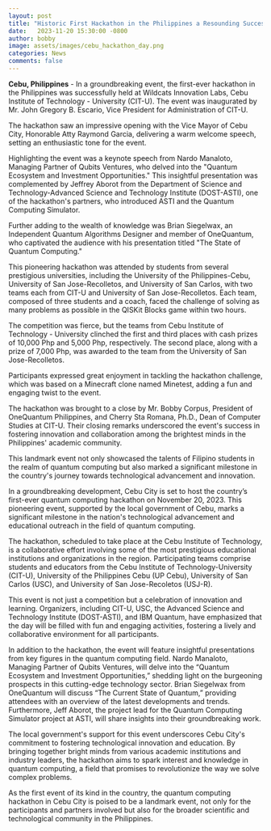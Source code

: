 ```yaml
---
layout: post
title: "Historic First Hackathon in the Philippines a Resounding Success at Cebu Institute of Technology-University"
date:   2023-11-20 15:30:00 -0800
author: bobby
image: assets/images/cebu_hackathon_day.png
categories: News
comments: false
---
```


**Cebu, Philippines** - In a groundbreaking event, the first-ever hackathon in the Philippines was successfully held at Wildcats Innovation Labs, Cebu Institute of Technology - University (CIT-U). The event was inaugurated by Mr. John Gregory B. Escario, Vice President for Administration of CIT-U.

The hackathon saw an impressive opening with the Vice Mayor of Cebu City, Honorable Atty Raymond Garcia, delivering a warm welcome speech, setting an enthusiastic tone for the event.

Highlighting the event was a keynote speech from Nardo Manaloto, Managing Partner of Qubits Ventures, who delved into the "Quantum Ecosystem and Investment Opportunities." This insightful presentation was complemented by Jeffrey Aborot from the Department of Science and Technology-Advanced Science and Technology Institute (DOST-ASTI), one of the hackathon's partners, who introduced ASTI and the Quantum Computing Simulator.

Further adding to the wealth of knowledge was Brian Siegelwax, an Independent Quantum Algorithms Designer and member of OneQuantum, who captivated the audience with his presentation titled "The State of Quantum Computing."

This pioneering hackathon was attended by students from several prestigious universities, including the University of the Philippines-Cebu, University of San Jose-Recolletos, and University of San Carlos, with two teams each from CIT-U and University of San Jose-Recolletos. Each team, composed of three students and a coach, faced the challenge of solving as many problems as possible in the QISKit Blocks game within two hours.

The competition was fierce, but the teams from Cebu Institute of Technology - University clinched the first and third places with cash prizes of 10,000 Php and 5,000 Php, respectively. The second place, along with a prize of 7,000 Php, was awarded to the team from the University of San Jose-Recolletos.

Participants expressed great enjoyment in tackling the hackathon challenge, which was based on a Minecraft clone named Minetest, adding a fun and engaging twist to the event.

The hackathon was brought to a close by Mr. Bobby Corpus, President of OneQuantum Philippines, and Cherry Sta Romana, Ph.D., Dean of Computer Studies at CIT-U. Their closing remarks underscored the event's success in fostering innovation and collaboration among the brightest minds in the Philippines' academic community.

This landmark event not only showcased the talents of Filipino students in the realm of quantum computing but also marked a significant milestone in the country's journey towards technological advancement and innovation.

In a groundbreaking development, Cebu City is set to host the country’s first-ever quantum computing hackathon on November 20, 2023. This pioneering event, supported by the local government of Cebu, marks a significant milestone in the nation's technological advancement and educational outreach in the field of quantum computing.

The hackathon, scheduled to take place at the Cebu Institute of Technology, is a collaborative effort involving some of the most prestigious educational institutions and organizations in the region. Participating teams comprise students and educators from the Cebu Institute of Technology-University (CIT-U), University of the Philippines Cebu (UP Cebu), University of San Carlos (USC), and University of San Jose-Recoletos (USJ-R). 

This event is not just a competition but a celebration of innovation and learning. Organizers, including CIT-U, USC, the Advanced Science and Technology Institute (DOST-ASTI), and IBM Quantum, have emphasized that the day will be filled with fun and engaging activities, fostering a lively and collaborative environment for all participants.

In addition to the hackathon, the event will feature insightful presentations from key figures in the quantum computing field. Nardo Manaloto, Managing Partner of Qubits Ventures, will delve into the “Quantum Ecosystem and Investment Opportunities,” shedding light on the burgeoning prospects in this cutting-edge technology sector. Brian Siegelwax from OneQuantum will discuss “The Current State of Quantum,” providing attendees with an overview of the latest developments and trends. Furthermore, Jeff Aborot, the project lead for the Quantum Computing Simulator project at ASTI, will share insights into their groundbreaking work.

The local government's support for this event underscores Cebu City's commitment to fostering technological innovation and education. By bringing together bright minds from various academic institutions and industry leaders, the hackathon aims to spark interest and knowledge in quantum computing, a field that promises to revolutionize the way we solve complex problems.

As the first event of its kind in the country, the quantum computing hackathon in Cebu City is poised to be a landmark event, not only for the participants and partners involved but also for the broader scientific and technological community in the Philippines. 

